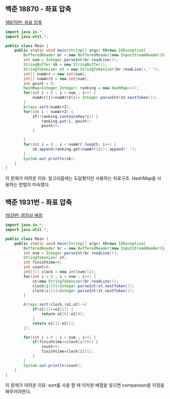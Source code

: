 ## 백준 18870 - 좌표 압축

[18870번: 좌표 압축](https://www.acmicpc.net/problem/18870)

```java
import java.io.*;
import java.util.*;

public class Main {
	public static void main(String[] args) throws IOException{
		BufferedReader br = new BufferedReader(new InputStreamReader(System.in));
		int num = Integer.parseInt(br.readLine());
		StringBuffer sb = new StringBuffer();
		StringTokenizer st = new StringTokenizer(br.readLine()," ");
		int[] numArr = new int[num];
		int[] numArr2 = new int[num];
		int point = 0;
		HashMap<Integer,Integer> ranking = new HashMap<>();
		for(int i = 0 ; i < num ; i++) {
			numArr[i]=numArr2[i]= Integer.parseInt(st.nextToken());
		}
		Arrays.sort(numArr2);
		for(int i : numArr2) {
			if(!ranking.containsKey(i)) {
				ranking.put(i, point);
				point++;
			}

		}
		for(int i = 0 ; i < numArr.length; i++) {
			sb.append(ranking.get(numArr[i])).append(' ');
		}
		System.out.println(sb);
	}
}
```

이 문제가 어려운 이유: 알고리즘에는 도달했지만 사용하는 자료구조. HashMap을 사용하는 방법이 미숙했다.

## 백준 1931번 - 좌표 압축

[1931번: 회의실 배정](https://www.acmicpc.net/problem/1931)

```java
import java.io.*;
import java.util.*;

public class Main {
	public static void main(String[] args) throws IOException{
		BufferedReader br = new BufferedReader(new InputStreamReader(System.in));
		int num = Integer.parseInt(br.readLine());
		StringTokenizer st;
		int finishtime=0;
		int count=0;
		int[][] clock = new int[num][2];
		for(int i = 0 ; i < num ; i++) {
			st=new StringTokenizer(br.readLine());
			clock[i][0]=Integer.parseInt(st.nextToken());
			clock[i][1]=Integer.parseInt(st.nextToken());
		}

		Arrays.sort(clock,(o1,o2)->{
			if(o1[1]==o2[1]) {
				return o1[0]-o2[0];
			}
			return o1[1]-o2[1];
		});

		for(int i = 0 ; i < num ; i++) {
			if(finishtime<=clock[i][0]) {
				count++;
				finishtime=clock[i][1];
			}
		}
		System.out.println(count);
	}
}
```

이 문제가 어려운 이유: sort를 사용 할 때 이차원 배열을 넣으면 comparison을 지정을 해주어야한다.
